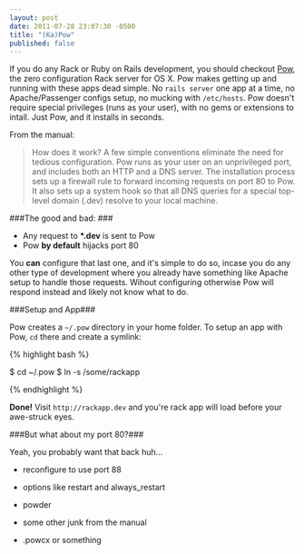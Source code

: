```yaml
---
layout: post
date: 2011-07-28 23:07:30 -0500
title: "(Ka)Pow"
published: false
---
```


If you do any Rack or Ruby on Rails development, you should checkout
[Pow][1], the zero configuration Rack server for OS X. Pow makes
getting up and running with these apps dead simple.  No `rails server`
one app at a time, no Apache/Passenger configs setup, no mucking with `/etc/hosts`.  Pow doesn't 
require special privileges (runs as your user), with no gems or
extensions to intall.  Just Pow, and it installs in seconds.

From the manual:

>How does it work? A few simple conventions eliminate the need for tedious configuration. Pow runs as your user on an unprivileged port, and includes both an HTTP and a DNS server. The installation process sets up a firewall rule to forward incoming requests on port 80 to Pow. It also sets up a system hook so that all DNS queries for a special top-level domain (.dev) resolve to your local machine.


###The good and bad: ###

- Any request to **\*.dev** is sent to Pow
- Pow **by default** hijacks port 80

You **can** configure that last one, and it's simple to do so, incase you do any other type of development where you already have something like Apache setup to handle those requests. Wihout configuring otherwise Pow will respond instead and likely not know what to do.


###Setup and App###

Pow creates a `~/.pow` directory in your home folder. To setup an app
with Pow, `cd` there and create a symlink:

{% highlight bash %}

$ cd ~/.pow
$ ln -s /some/rackapp

{% endhighlight %}

**Done!**  Visit `http://rackapp.dev` and you're rack app will load
before your awe-struck eyes.

###But what about my port 80?###

Yeah, you probably want that back huh...



-  reconfigure to use port 88
-  options like restart and always\_restart
-  powder
-  some other junk from the manual  

  -  .powcx or something

[1]: http://pow.cx/
